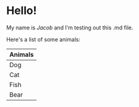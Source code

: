 # Hello!

My name is *Jacob* and I'm testing out this .md file.

Here's a list of some animals:

| Animals | 
| ------ | 
| Dog | 
| Cat | 
| Fish | 
| Bear |